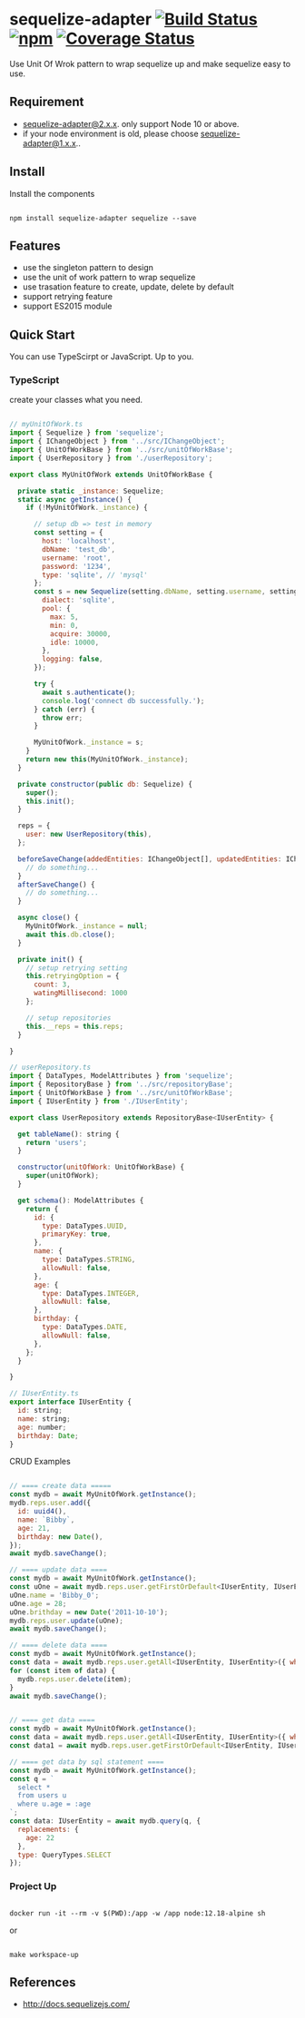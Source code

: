 # sequelize-adapter [![Build Status](https://travis-ci.org/BibbyChung/sequelize-adapter.svg?branch=master)](https://travis-ci.org/BibbyChung/sequelize-adapter) [![npm](https://img.shields.io/npm/v/sequelize-adapter.svg)](https://github.com/BibbyChung/sequelize-adapter) [![Coverage Status](https://coveralls.io/repos/github/BibbyChung/sequelize-adapter/badge.svg?branch=master)](https://coveralls.io/github/BibbyChung/sequelize-adapter?branch=master)

Use Unit Of Wrok pattern to wrap sequelize up and make sequelize easy to use.

## Requirement

- sequelize-adapter@2.x.x. only support Node 10 or above.
- if your node environment is old, please choose sequelize-adapter@1.x.x..

## Install

Install the components

```shell

npm install sequelize-adapter sequelize --save

```

## Features

- use the singleton pattern to design
- use the unit of work pattern to wrap sequelize
- use trasation feature to create, update, delete by default
- support retrying feature
- support ES2015 module

## Quick Start

You can use TypeScirpt or JavaScript. Up to you.

### TypeScript

create your classes what you need.

```javascript

// myUnitOfWork.ts
import { Sequelize } from 'sequelize';
import { IChangeObject } from '../src/IChangeObject';
import { UnitOfWorkBase } from '../src/unitOfWorkBase';
import { UserRepository } from './userRepository';

export class MyUnitOfWork extends UnitOfWorkBase {

  private static _instance: Sequelize;
  static async getInstance() {
    if (!MyUnitOfWork._instance) {

      // setup db => test in memory
      const setting = {
        host: 'localhost',
        dbName: 'test_db',
        username: 'root',
        password: '1234',
        type: 'sqlite', // 'mysql'
      };
      const s = new Sequelize(setting.dbName, setting.username, setting.password, {
        dialect: 'sqlite',
        pool: {
          max: 5,
          min: 0,
          acquire: 30000,
          idle: 10000,
        },
        logging: false,
      });

      try {
        await s.authenticate();
        console.log('connect db successfully.');
      } catch (err) {
        throw err;
      }

      MyUnitOfWork._instance = s;
    }
    return new this(MyUnitOfWork._instance);
  }

  private constructor(public db: Sequelize) {
    super();
    this.init();
  }

  reps = {
    user: new UserRepository(this),
  };

  beforeSaveChange(addedEntities: IChangeObject[], updatedEntities: IChangeObject[], deletedEntities: IChangeObject[]) {
    // do something...
  }
  afterSaveChange() {
    // do something...
  }

  async close() {
    MyUnitOfWork._instance = null;
    await this.db.close();
  }

  private init() {
    // setup retrying setting
    this.retryingOption = {
      count: 3,
      watingMillisecond: 1000
    };

    // setup repositories
    this.__reps = this.reps;
  }

}

// userRepository.ts
import { DataTypes, ModelAttributes } from 'sequelize';
import { RepositoryBase } from '../src/repositoryBase';
import { UnitOfWorkBase } from '../src/unitOfWorkBase';
import { IUserEntity } from './IUserEntity';

export class UserRepository extends RepositoryBase<IUserEntity> {

  get tableName(): string {
    return 'users';
  }

  constructor(unitOfWork: UnitOfWorkBase) {
    super(unitOfWork);
  }

  get schema(): ModelAttributes {
    return {
      id: {
        type: DataTypes.UUID,
        primaryKey: true,
      },
      name: {
        type: DataTypes.STRING,
        allowNull: false,
      },
      age: {
        type: DataTypes.INTEGER,
        allowNull: false,
      },
      birthday: {
        type: DataTypes.DATE,
        allowNull: false,
      },
    };
  }

}

// IUserEntity.ts
export interface IUserEntity {
  id: string;
  name: string;
  age: number;
  birthday: Date;
}

```

CRUD Examples

```javascript

// ==== create data =====
const mydb = await MyUnitOfWork.getInstance();
mydb.reps.user.add({
  id: uuid4(),
  name: `Bibby`,
  age: 21,
  birthday: new Date(),
});
await mydb.saveChange();

// ==== update data ====
const mydb = await MyUnitOfWork.getInstance();
const uOne = await mydb.reps.user.getFirstOrDefault<IUserEntity, IUserEntity>({ where: {id: 'xxxxx'} });
uOne.name = 'Bibby_0';
uOne.age = 28;
uOne.brithday = new Date('2011-10-10');
mydb.reps.user.update(uOne);
await mydb.saveChange();

// ==== delete data ====
const mydb = await MyUnitOfWork.getInstance();
const data = await mydb.reps.user.getAll<IUserEntity, IUserEntity>({ where: {id: 'xxxxx'} });
for (const item of data) {
  mydb.reps.user.delete(item);
}
await mydb.saveChange();


// ==== get data ====
const mydb = await MyUnitOfWork.getInstance();
const data = await mydb.reps.user.getAll<IUserEntity, IUserEntity>({ where: {id: 'xxxxx'} });
const data1 = await mydb.reps.user.getFirstOrDefault<IUserEntity, IUserEntity>({ where: {id: 'xxxxx'} });

// ==== get data by sql statement ====
const mydb = await MyUnitOfWork.getInstance();
const q = `
  select *
  from users u
  where u.age = :age
`;
const data: IUserEntity = await mydb.query(q, {
  replacements: {
    age: 22
  },
  type: QueryTypes.SELECT
});

```

### Project Up

```shell

docker run -it --rm -v $(PWD):/app -w /app node:12.18-alpine sh

```

or

```shell

make workspace-up

```

## References

- http://docs.sequelizejs.com/
